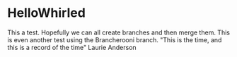# HelloWhirled
This a test.  Hopefully we can all create branches and then merge them.
This is even another test using the Brancherooni branch.
"This is the time, and this is a record of the time" Laurie Anderson
